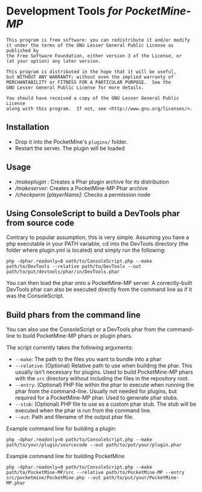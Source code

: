 # Development Tools <em>for PocketMine-MP</em>

	This program is free software: you can redistribute it and/or modify
	it under the terms of the GNU Lesser General Public License as published by
	the Free Software Foundation, either version 3 of the License, or
	(at your option) any later version.

	This program is distributed in the hope that it will be useful,
	but WITHOUT ANY WARRANTY; without even the implied warranty of
	MERCHANTABILITY or FITNESS FOR A PARTICULAR PURPOSE.  See the
	GNU Lesser General Public License for more details.

	You should have received a copy of the GNU Lesser General Public License
	along with this program.  If not, see <http://www.gnu.org/licenses/>.


## Installation
- Drop it into the PocketMine's `plugins/` folder.
- Restart the server. The plugin will be loaded

## Usage
* _/makeplugin <pluginName>_: Creates a Phar plugin archive for its distribution
* _/makeserver_: Creates a PocketMine-MP Phar archive
* _/checkperm <node> [playerName]_: Checks a permission node

## Using ConsoleScript to build a DevTools phar from source code
Contrary to popular assumption, this is very simple. Assuming you have a php executable in your PATH variable, cd into the DevTools directory (the folder where plugin.yml is located) and simply run the following:
```
php -dphar.readonly=0 oath/to/ConsoleScript.php --make path/to/DevTools --relative path/to/DevTools --out path/to/put/devtools/phar/in/DevTools.phar
```
You can then load the phar onto a PocketMine-MP server. A correctly-built DevTools phar can also be executed directly from the command line as if it was the ConsoleScript.

## Build phars from the command line
You can also use the ConsoleScript or a DevTools phar from the command-line to build PocketMine-MP phars or plugin phars.

The script currently takes the following arguments:
- `--make`: The path to the files you want to bundle into a phar
- `--relative`: (Optional) Relative path to use when building the phar. This usually isn't necessary for plugins. Used to build PocketMine-MP phars with the `src` directory without including the files in the repository root.
- `--entry`: (Optional) PHP file within the phar to execute when running the phar from the command-line. Usually not needed for plugins, but required for a PocketMine-MP phar. Used to generate phar stubs.
- `--stub`: (Optional) PHP file to use as a custom phar stub. The stub will be executed when the phar is run from the command line. 
- `--out`: Path and filename of the output phar file.

Example command line for building a plugin:
```
php -dphar.readonly=0 path/to/ConsoleScript.php --make path/to/your/plugin/sourcecode --out path/to/put/your/plugin.phar
```

Example command line for building PocketMine
```
php -dphar.readonly=0 path/to/ConsoleScript.php --make path/to/PocketMine-MP/src --relative path/to/PocketMine-MP --entry src/pocketmine/PocketMine.php --out path/to/put/your/PocketMine-MP.phar
```
